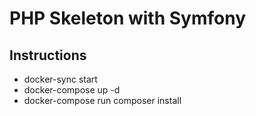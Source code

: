 # PHP Skeleton with Symfony

## Instructions

- docker-sync start
- docker-compose up -d
- docker-compose run composer install